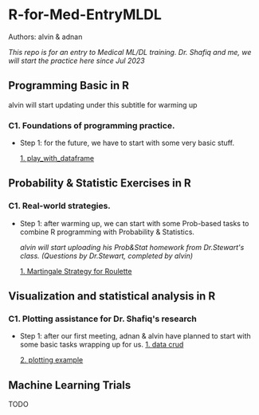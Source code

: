 # R-for-Med-EntryMLDL
Authors: alvin & adnan

_This repo is for an entry to Medical ML/DL training. Dr. Shafiq and me, we will start the practice here since Jul 2023_

## Programming Basic in R
alvin will start updating under this subtitle for warming up
### C1. Foundations of programming practice.
- Step 1: for the future, we have to start with some very basic stuff.

  [1. play_with_dataframe](/Programming_Basic_in_R/dataframe_task_w1.Rmd)



## Probability & Statistic Exercises in R
### C1. Real-world strategies.
- Step 1: after warming up, we can start with some Prob-based tasks to combine R programming with Probability & Statistics.

  _alvin will start uploading his Prob&Stat homework from Dr.Stewart's class. (Questions by Dr.Stewart, completed by alvin)_

  [1. Martingale Strategy for Roulette](Probability_Statistic_Exercises_in_R/Martingale_Strategy_for_Roulette/Roulette_simulation.Rmd)

## Visualization and statistical analysis in R
### C1. Plotting assistance for Dr. Shafiq's research
- Step 1: after our first meeting, adnan & alvin have planned to start with some basic tasks wrapping up for us.
  [1. data crud](Visualization_Statistical_Analysis_in_R/data_crud.Rmd)
  
  [2. plotting example](Visualization_Statistical_Analysis_in_R/plotting.Rmd)

## Machine Learning Trials
TODO

